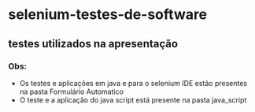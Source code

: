# selenium-testes-de-software
## testes utilizados na apresentação

### Obs:

- Os testes e aplicações em java e para o selenium IDE estão presentes na pasta Formulário Automatico
- O teste e a aplicação do java script está presente na pasta java_script

